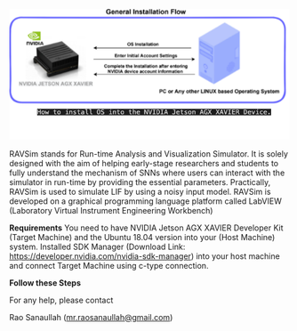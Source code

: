 

![NVIDIA-Jetson-AGX-XAVIER-Developer-Kit](https://github.com/Rao-Sanaullah/NVIDIA-Jetson-AGX-XAVIER-Developer-Kit/blob/90a762c0d6875cfa71c346768e92c756523db2e9/10.png)

RAVSim stands for Run-time Analysis and Visualization Simulator. It is solely designed with the aim of helping early-stage researchers and students to fully understand the mechanism of SNNs where users can interact with the simulator in run-time by providing the essential parameters. Practically, RAVSim is used to simulate LIF by using a noisy input model.
RAVSim is developed on a graphical programming language platform called LabVIEW (Laboratory Virtual Instrument Engineering Workbench)

**Requirements**
You need to have NVIDIA Jetson AGX XAVIER Developer Kit (Target Machine) and the Ubuntu 18.04 version into your (Host Machine) system. 
Installed SDK Manager (Download Link: https://developer.nvidia.com/nvidia-sdk-manager) into your host machine and connect Target Machine using c-type connection.

**Follow these Steps**




For any help, please contact


Rao Sanaullah (mr.raosanaullah@gmail.com)

